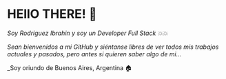 # HEllO THERE! 👋

_Soy Rodriguez Ibrahin y soy un Developer Full Stack :boom::boom:_


_Sean bienvenidos a mi GitHub y siéntanse libres de ver todos mis trabajos actuales y pasados, pero antes si quieren saber algo de mi..._

_Soy oriundo de Buenos Aires, Argentina :house:
<!--
**RodriguezIbrahin/RodriguezIbrahin** is a ✨ _special_ ✨ repository because its `README.md` (this file) appears on your GitHub profile.

Here are some ideas to get you started:

- 🔭 I’m currently working on ...
- 🌱 I’m currently learning ...
- 👯 I’m looking to collaborate on ...
- 🤔 I’m looking for help with ...
- 💬 Ask me about ...
- 📫 How to reach me: ...
- 😄 Pronouns: ...
- ⚡ Fun fact: ...
-->
